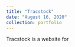 ```yaml
---
title: "Tracstock"
date: "August 16, 2020"
collection: portfolio
---
```


Tracstock is a website for 
